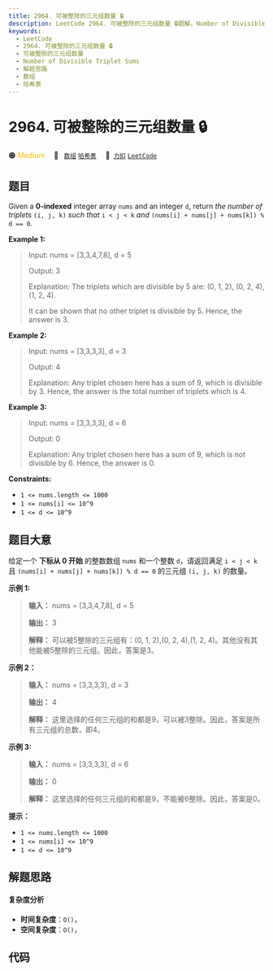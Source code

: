 ```yaml
---
title: 2964. 可被整除的三元组数量 🔒
description: LeetCode 2964. 可被整除的三元组数量 🔒题解，Number of Divisible Triplet Sums，包含解题思路、复杂度分析以及完整的 JavaScript 代码实现。
keywords:
  - LeetCode
  - 2964. 可被整除的三元组数量 🔒
  - 可被整除的三元组数量
  - Number of Divisible Triplet Sums
  - 解题思路
  - 数组
  - 哈希表
---
```


# 2964. 可被整除的三元组数量 🔒

🟠 <font color=#ffb800>Medium</font>&emsp; 🔖&ensp; [`数组`](/tag/array.md) [`哈希表`](/tag/hash-table.md)&emsp; 🔗&ensp;[`力扣`](https://leetcode.cn/problems/number-of-divisible-triplet-sums) [`LeetCode`](https://leetcode.com/problems/number-of-divisible-triplet-sums)

## 题目

Given a **0-indexed** integer array `nums` and an integer `d`, return _the
number of triplets_ `(i, j, k)` _such that_ `i < j < k` _and_ `(nums[i] +
nums[j] + nums[k]) % d == 0`.



**Example 1:**

> Input: nums = [3,3,4,7,8], d = 5
> 
> Output: 3
> 
> Explanation: The triplets which are divisible by 5 are: (0, 1, 2), (0, 2, 4), (1, 2, 4).
> 
> It can be shown that no other triplet is divisible by 5. Hence, the answer is 3.

**Example 2:**

> Input: nums = [3,3,3,3], d = 3
> 
> Output: 4
> 
> Explanation: Any triplet chosen here has a sum of 9, which is divisible by 3. Hence, the answer is the total number of triplets which is 4.

**Example 3:**

> Input: nums = [3,3,3,3], d = 6
> 
> Output: 0
> 
> Explanation: Any triplet chosen here has a sum of 9, which is not divisible by 6. Hence, the answer is 0.

**Constraints:**

  * `1 <= nums.length <= 1000`
  * `1 <= nums[i] <= 10^9`
  * `1 <= d <= 10^9`


## 题目大意

给定一个 **下标从 0 开始**  的整数数组 `nums` 和一个整数 `d`，请返回满足 `i < j < k` 且 `(nums[i] +
nums[j] + nums[k]) % d == 0` 的三元组 `(i, j, k)` 的数量。



**示例 1:**

> 
> 
> 
> 
> 
> **输入：** nums = [3,3,4,7,8], d = 5
> 
> **输出：** 3
> 
> **解释：** 可以被5整除的三元组有：(0, 1, 2),(0, 2, 4),(1, 2, 4)。其他没有其他能被5整除的三元组。因此，答案是3。
> 
> 

**示例 2：**

> 
> 
> 
> 
> 
> **输入：** nums = [3,3,3,3], d = 3
> 
> **输出：** 4
> 
> **解释：** 这里选择的任何三元组的和都是9，可以被3整除。因此，答案是所有三元组的总数，即4。
> 
> 

**示例 3:**

> 
> 
> 
> 
> 
> **输入：** nums = [3,3,3,3], d = 6
> 
> **输出：** 0
> 
> **解释：** 这里选择的任何三元组的和都是9，不能被6整除。因此，答案是0。
> 
> 



**提示：**

  * `1 <= nums.length <= 1000`
  * `1 <= nums[i] <= 10^9`
  * `1 <= d <= 10^9`


## 解题思路

#### 复杂度分析

- **时间复杂度**：`O()`，
- **空间复杂度**：`O()`，

## 代码

```javascript

```